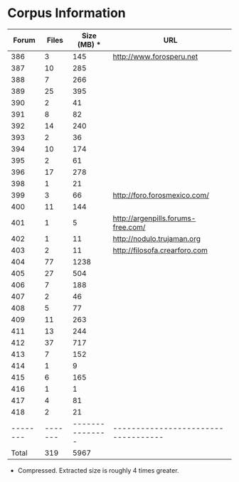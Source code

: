 # Corpus Information

Forum	|Files	|Size (MB) *	|URL
--------|-------|---------------|-----------------------------------
386	|3	|145		|http://www.forosperu.net
387	|10	|285		|
388	|7	|266		|
389	|25	|395		|
390	|2	|41		|
391	|8	|82		|
392	|14	|240		|
393	|2	|36		|
394	|10	|174		|
395	|2	|61		|
396	|17	|278		|
398	|1	|21		|
399	|3	|66		|http://foro.forosmexico.com/
400	|11	|144		|
401	|1	|5		|http://argenpills.forums-free.com/
402	|1	|11		|http://nodulo.trujaman.org
403	|2	|11		|http://filosofa.crearforo.com
404	|77	|1238		|
405	|27	|504		|
406	|7	|188		|
407	|2	|46		|
408	|5	|77		|
409	|11	|263		|
411	|13	|244		|
412	|37	|717		|
413	|7	|152		|
414	|1	|9		|
415	|6	|165		|
416	|1	|1		|
417	|4	|81		|
418	|2	|21		|
--------|-------|---------------|-----------------------------------
Total	|319	|5967

* Compressed. Extracted size is roughly 4 times greater.

